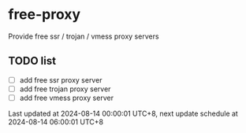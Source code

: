 
# free-proxy
Provide free ssr / trojan / vmess proxy servers


## TODO list
- [ ] add free ssr proxy server
- [ ] add free trojan proxy server
- [ ] add free vmess proxy server

Last updated at 2024-08-14 00:00:01 UTC+8, next update schedule at 2024-08-14 06:00:01 UTC+8

